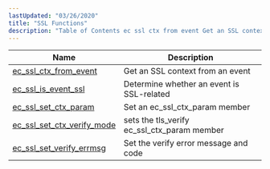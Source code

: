 ```yaml
---
lastUpdated: "03/26/2020"
title: "SSL Functions"
description: "Table of Contents ec ssl ctx from event Get an SSL context from an event ec ssl is event ssl Determine whether an event is SSL related ec ssl set ctx param Set an ec ssl ctx param member ec ssl set ctx verify mode sets the tls verify ec..."
---
```



| Name                                                                                                                | Description                                 |
|---------------------------------------------------------------------------------------------------------------------|---------------------------------------------|
| [ec_ssl_ctx_from_event](/momentum/3/3-api/apis-ec-ssl-ctx-from-event)           | Get an SSL context from an event            |
| [ec_ssl_is_event_ssl](/momentum/3/3-api/apis-ec-ssl-is-event-ssl)               | Determine whether an event is SSL-related   |
| [ec_ssl_set_ctx_param](/momentum/3/3-api/apis-ec-ssl-set-ctx-param)             | Set an ec_ssl_ctx_param member              |
| [ec_ssl_set_ctx_verify_mode](/momentum/3/3-api/apis-ec-ssl-set-ctx-verify-mode) | sets the tls_verify ec_ssl_ctx_param member |
| [ec_ssl_set_verify_errmsg](/momentum/3/3-api/apis-ec-ssl-set-verify-errmsg)     | Set the verify error message and code       |
